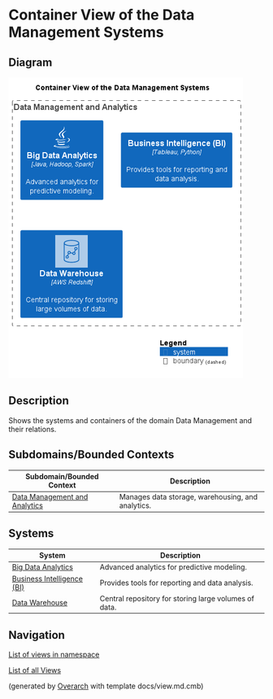 # Container View of the Data Management Systems

## Diagram
![Container View of the Data Management Systems](../../mybank/data-management/container-view.png)

## Description
Shows the systems and containers of the domain Data Management and their relations.

## Subdomains/Bounded Contexts
| Subdomain/Bounded Context | Description |
|---|---|
| [Data Management and Analytics](../../mybank/data-management/context-boundary.md)| Manages data storage, warehousing, and analytics. |

## Systems
| System | Description |
|---|---|
| [Big Data Analytics](../../mybank/data-management/big-data-analytics-system.md)| Advanced analytics for predictive modeling. |
| [Business Intelligence (BI)](../../mybank/data-management/business-intelligence-system.md)| Provides tools for reporting and data analysis. |
| [Data Warehouse](../../mybank/data-management/data-warehouse-system.md)| Central repository for storing large volumes of data. |

## Navigation
[List of views in namespace](./views-in-namespace.md)

[List of all Views](../../views.md)


(generated by [Overarch](https://github.com/soulspace-org/overarch) with template docs/view.md.cmb)

